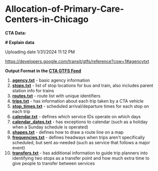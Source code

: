 # Allocation-of-Primary-Care-Centers-in-Chicago

**CTA Data:**

**# Explain data**

Uploading date 1/31/2024 11:12 PM

https://developers.google.com/transit/gtfs/reference?csw=1#agencytxt

**Output Format in the [CTA GTFS Feed](https://www.transitchicago.com/developers/gtfs/)**

1. [**agency.txt**](http://code.google.com/transit/spec/transit_feed_specification.html#agency_txt___Field_Definitions) - basic agency information
2. [**stops.txt**](http://code.google.com/transit/spec/transit_feed_specification.html#stops_txt___Field_Definitions) - list of stop locations for bus and train, also includes parent station info for trains
3. [**routes.txt**](http://code.google.com/transit/spec/transit_feed_specification.html#routes_txt___Field_Definitions) - route list with unique identifiers
4. **[trips.txt]()** - has information about each trip taken by a CTA vehicle
5. [**stop_times.txt**](http://code.google.com/transit/spec/transit_feed_specification.html#stop_times_txt___Field_Definitions) - scheduled arrival/departure times for each stop on each trip
6. [**calendar.txt**](http://code.google.com/transit/spec/transit_feed_specification.html#calendar_txt___Field_Definitions) - defines which service IDs operate on which days
7. [**calendar_dates.txt**](http://code.google.com/transit/spec/transit_feed_specification.html#calendar_dates_txt___Field_Definitions) - has exceptions to calendar (such as a holiday when a Sunday schedule is operated)
8. [**shapes.txt**](http://code.google.com/transit/spec/transit_feed_specification.html#shapes_txt___Field_Definitions) - defines how to draw a route line on a map
9. [**frequencies.txt**](http://code.google.com/transit/spec/transit_feed_specification.html#frequencies_txt___Field_Definitions) - defines headways when trips aren't specifically scheduled, but sent as-needed (such as service that follows a major event)
10. [**transfers.txt**](http://code.google.com/transit/spec/transit_feed_specification.html#transfers_txt___Field_Definitions) - has additional information to guide trip planners into identifying two stops as a transfer point and how much extra time to give people to transfer between services
